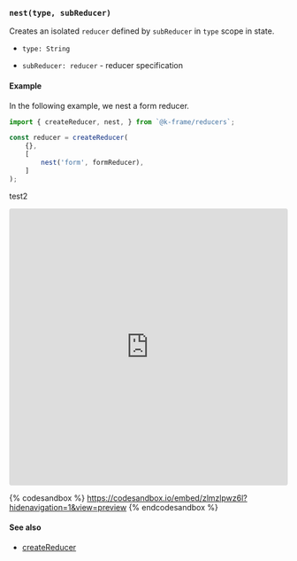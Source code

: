 ### `nest(type, subReducer)`

Creates an isolated `reducer` defined by `subReducer` in `type` scope in state.

- `type: String`

- `subReducer: reducer` - reducer specification

#### Example

In the following example, we nest a form reducer.

```javascript
import { createReducer, nest, } from `@k-frame/reducers`;

const reducer = createReducer(
    {},
    [
        nest('form', formReducer),
    ]
);

```

test2

<iframe src="https://codesandbox.io/embed/614822vpqz" style="width:100%; height:500px; border:0; border-radius: 4px; overflow:hidden;" sandbox="allow-modals allow-forms allow-popups allow-scripts allow-same-origin"></iframe>

{% codesandbox %}
https://codesandbox.io/embed/zlmzlpwz6l?hidenavigation=1&view=preview
{% endcodesandbox %}

#### See also
* [createReducer](createReducer.md)
